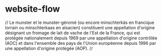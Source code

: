 # website-flow

// Le munster et le munster-géromé (ou encore minschterkäs en francique lorrain ou minschterkaas en alsacien) constituent une appellation d'origine désignant un fromage de lait de vache de l'Est de la France, qui est protégée nationalement depuis 1969 par une appellation d'origine contrôlée (AOC) et dans l'ensemble des pays de l'Union européenne depuis 1996 par une appellation d'origine protégée (AOP). //